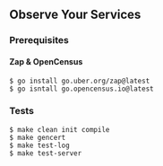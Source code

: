 ## Observe Your Services

### Prerequisites

#### Zap & OpenCensus

```shell
$ go install go.uber.org/zap@latest
$ go isntall go.opencensus.io@latest
```

### Tests

```shell
$ make clean init compile
$ make gencert
$ make test-log
$ make test-server
```

